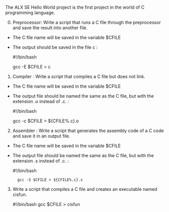 The ALX SE Hello World project is the first project in the world of C programming language.

0. Preprocessor: Write a script that runs a C file through the preprocessor and save the result into another file.

* The C file name will be saved in the variable $CFILE
* The output should be saved in the file c :

	#!/bin/bash

	gcc -E $CFILE > c

1. Compiler : Write a script that compiles a C file but does not link.

* The C file name will be saved in the variable $CFILE
* The output file should be named the same as the C file, but with the extension .o instead of .c. :

	#!/bin/bash

	gcc -c $CFILE > ${CFILE%.c}.o

2. Assembler : Write a script that generates the assembly code of a C code and save it in an output file.

* The C file name will be saved in the variable $CFILE
* The output file should be named the same as the C file, but with the extension .s instead of .c. : 

	 #!/bin/bash

        gcc -S $CFILE > ${CFILE%.c}.s


3. Write a script that compiles a C file and creates an executable named cisfun.

	#!/bin/bash
	gcc $CFILE > cisfun

